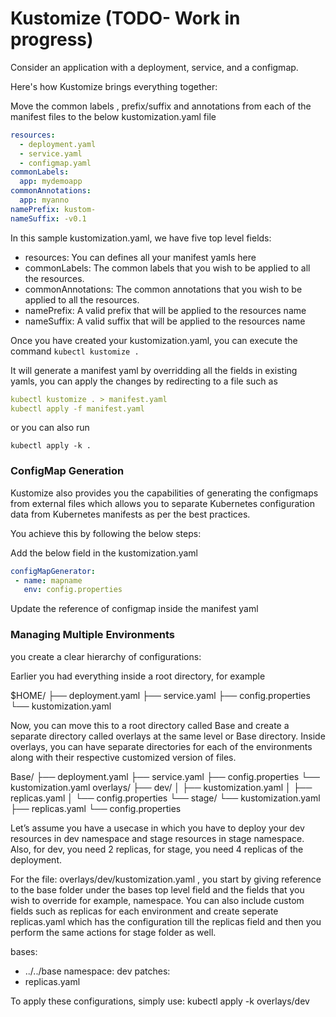 # Kustomize (TODO- Work in progress)

Consider an application with a deployment, service, and a configmap. 

Here's how Kustomize brings everything together:

Move the common labels , prefix/suffix and annotations from each of the manifest files to the below kustomization.yaml file

```yaml
resources:
  - deployment.yaml
  - service.yaml
  - configmap.yaml
commonLabels:
  app: mydemoapp
commonAnnotations:
  app: myanno
namePrefix: kustom-
nameSuffix: -v0.1
```

In this sample kustomization.yaml, we have five top level fields:

- resources: You can defines all your manifest yamls here
- commonLabels: The common labels that you wish to be applied to all the resources.
- commonAnnotations: The common annotations that you wish to be applied to all the resources.
- namePrefix: A valid prefix that will be applied to the resources name
- nameSuffix: A valid suffix that will be applied to the resources name

Once you have created your kustomization.yaml, you can execute the command
`kubectl kustomize .`

It will generate a manifest yaml by overridding all the fields in existing yamls, you can apply the changes by redirecting to a file such as

```yaml
kubectl kustomize . > manifest.yaml
kubectl apply -f manifest.yaml
```

or you can also run

`kubectl apply -k .`


### ConfigMap Generation

Kustomize also provides you the capabilities of generating the configmaps from external files which allows you to separate Kubernetes configuration data from Kubernetes manifests as per the best practices.

You achieve this by following the below steps:

Add the below field in the kustomization.yaml 

```yaml
configMapGenerator:
 - name: mapname
   env: config.properties
```

Update the reference of configmap inside the manifest yaml

### Managing Multiple Environments

you create a clear hierarchy of configurations:

Earlier you had everything inside a root directory, for example

$HOME/
  ├── deployment.yaml
  ├── service.yaml
  ├── config.properties
  └── kustomization.yaml

Now, you can move this to a root directory called Base and create a separate directory called overlays at the same level or Base directory. Inside overlays, you can have separate directories for each of the environments along with their respective customized version of files.

Base/
  ├── deployment.yaml
  ├── service.yaml
  ├── config.properties
  └── kustomization.yaml
overlays/
  ├── dev/
  │   ├── kustomization.yaml
  │   ├── replicas.yaml
  │   └── config.properties
  └── stage/
         └── kustomization.yaml
         ├── replicas.yaml
         └── config.properties



Let’s assume you have a usecase in which you have to deploy your dev resources in dev namespace and stage resources in stage namespace. Also, for dev, you need 2 replicas, for stage, you need 4 replicas of the deployment. 

For the file: overlays/dev/kustomization.yaml , you start by giving reference to the base folder under the bases top level field and the fields that you wish to override for example, namespace. You can also include custom fields such as replicas for each environment and create seperate replicas.yaml which has the configuration till the replicas field and then you perform the same actions for stage folder as well.

bases:
  - ../../base
namespace: dev
patches:
  - replicas.yaml

To apply these configurations, simply use:
kubectl apply -k overlays/dev
